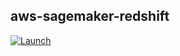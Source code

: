 aws-sagemaker-redshift
---

[![Launch](https://s3.amazonaws.com/cloudformation-examples/cloudformation-launch-stack.png)](https://console.aws.amazon.com/cloudformation/home?region=ap-northeast-1#/stacks/new?stackName=SageMakerRedshift&templateURL=https://raw.githubusercontent.com/DaisukeMiyamoto/aws-sagemaker-redshift/master/template/master.yaml
)
